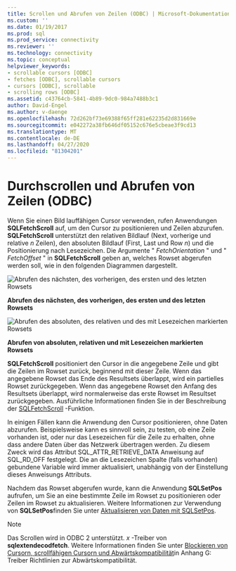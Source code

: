 ```yaml
---
title: Scrollen und Abrufen von Zeilen (ODBC) | Microsoft-Dokumentation
ms.custom: ''
ms.date: 01/19/2017
ms.prod: sql
ms.prod_service: connectivity
ms.reviewer: ''
ms.technology: connectivity
ms.topic: conceptual
helpviewer_keywords:
- scrollable cursors [ODBC]
- fetches [ODBC], scrollable cursors
- cursors [ODBC], scrollable
- scrolling rows [ODBC]
ms.assetid: c43764cb-5841-4b89-9dc0-984a7488b3c1
author: David-Engel
ms.author: v-daenge
ms.openlocfilehash: 72d262bf73e69388f65ff281e62235d2d831669e
ms.sourcegitcommit: e042272a38fb646df05152c676e5cbeae3f9cd13
ms.translationtype: MT
ms.contentlocale: de-DE
ms.lasthandoff: 04/27/2020
ms.locfileid: "81304201"
---
```

# <a name="scrolling-and-fetching-rows-odbc"></a>Durchscrollen und Abrufen von Zeilen (ODBC)
Wenn Sie einen Bild lauffähigen Cursor verwenden, rufen Anwendungen **SQLFetchScroll** auf, um den Cursor zu positionieren und Zeilen abzurufen. **SQLFetchScroll** unterstützt den relativen Bildlauf (Next, vorherige und relative *n* Zeilen), den absoluten Bildlauf (First, Last und Row *n*) und die Positionierung nach Lesezeichen. Die Argumente " *FetchOrientation* " und " *FetchOffset* " in **SQLFetchScroll** geben an, welches Rowset abgerufen werden soll, wie in den folgenden Diagrammen dargestellt.  
  
 ![Abrufen des nächsten, des vorherigen, des ersten und des letzten Rowsets](../../../odbc/reference/develop-app/media/pr20_2.gif "pr20_2")  
  
 **Abrufen des nächsten, des vorherigen, des ersten und des letzten Rowsets**  
  
 ![Abrufen des absoluten, des relativen und des mit Lesezeichen markierten Rowsets](../../../odbc/reference/develop-app/media/pr20_1.gif "pr20_1")  
  
 **Abrufen von absoluten, relativen und mit Lesezeichen markierten Rowsets**  
  
 **SQLFetchScroll** positioniert den Cursor in die angegebene Zeile und gibt die Zeilen im Rowset zurück, beginnend mit dieser Zeile. Wenn das angegebene Rowset das Ende des Resultsets überlappt, wird ein partielles Rowset zurückgegeben. Wenn das angegebene Rowset den Anfang des Resultsets überlappt, wird normalerweise das erste Rowset im Resultset zurückgegeben. Ausführliche Informationen finden Sie in der Beschreibung der [SQLFetchScroll](../../../odbc/reference/syntax/sqlfetchscroll-function.md) -Funktion.  
  
 In einigen Fällen kann die Anwendung den Cursor positionieren, ohne Daten abzurufen. Beispielsweise kann es sinnvoll sein, zu testen, ob eine Zeile vorhanden ist, oder nur das Lesezeichen für die Zeile zu erhalten, ohne dass andere Daten über das Netzwerk übertragen werden. Zu diesem Zweck wird das Attribut SQL_ATTR_RETRIEVE_DATA Anweisung auf SQL_RD_OFF festgelegt. Die an die Lesezeichen Spalte (falls vorhanden) gebundene Variable wird immer aktualisiert, unabhängig von der Einstellung dieses Anweisungs Attributs.  
  
 Nachdem das Rowset abgerufen wurde, kann die Anwendung **SQLSetPos** aufrufen, um Sie an eine bestimmte Zeile im Rowset zu positionieren oder Zeilen im Rowset zu aktualisieren. Weitere Informationen zur Verwendung von **SQLSetPos**finden Sie unter [Aktualisieren von Daten mit SQLSetPos](../../../odbc/reference/develop-app/updating-data-with-sqlsetpos.md).  
  
> [!NOTE]  
>  Das Scrollen wird in ODBC 2 unterstützt. *x* -Treiber von **sqlextendecodfetch**. Weitere Informationen finden Sie unter [Blockieren von Cursorn, scrollfähigen Cursorn und Abwärtskompatibilität](../../../odbc/reference/appendixes/block-cursors-scrollable-cursors-and-backward-compatibility.md)in Anhang G: Treiber Richtlinien zur Abwärtskompatibilität.
